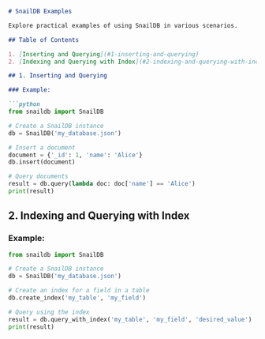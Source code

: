 
```markdown
# SnailDB Examples

Explore practical examples of using SnailDB in various scenarios.

## Table of Contents

1. [Inserting and Querying](#1-inserting-and-querying)
2. [Indexing and Querying with Index](#2-indexing-and-querying-with-index)

## 1. Inserting and Querying

### Example:

```python
from snaildb import SnailDB

# Create a SnailDB instance
db = SnailDB('my_database.json')

# Insert a document
document = {'_id': 1, 'name': 'Alice'}
db.insert(document)

# Query documents
result = db.query(lambda doc: doc['name'] == 'Alice')
print(result)
```

## 2. Indexing and Querying with Index

### Example:

```python
from snaildb import SnailDB

# Create a SnailDB instance
db = SnailDB('my_database.json')

# Create an index for a field in a table
db.create_index('my_table', 'my_field')

# Query using the index
result = db.query_with_index('my_table', 'my_field', 'desired_value')
print(result)
```
